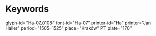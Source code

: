 # Keywords
glyph-id="Ha-07_0108"
font-id="Ha-07"
printer-id="Ha"
printer="Jan Haller"
period="1505–1525"
place="Kraków"
PT plate="170"
